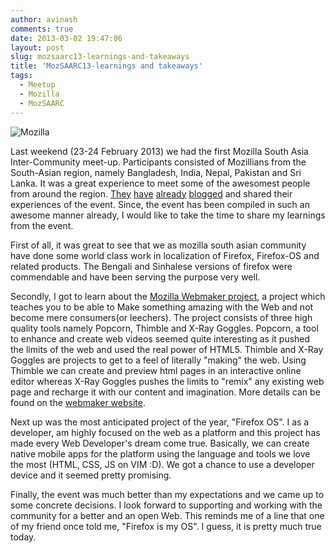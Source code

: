 ```yaml
---
author: avinash
comments: true
date: 2013-03-02 19:47:06
layout: post
slug: mozsaarc13-learnings-and-takeaways
title: 'MozSAARC13-learnings and takeaways'
tags:
  - Meetup
  - Mozilla
  - MozSAARC
---
```


![Mozilla](http://farm9.staticflickr.com/8234/8510710320_3b69beebde_z.jpg)

Last weekend (23-24 February 2013) we had the first Mozilla South Asia Inter-Community meet-up. Participants consisted of Mozillians from the South-Asian region, namely Bangladesh, India, Nepal, Pakistan and Sri Lanka. It was a great experience to meet some of the awesomest people from around the region. [They](http://priyankaivy.blogspot.in/2013/02/mozilla-south-asia-inter-community-meet.html) [have](http://www.kalpapathum.blogspot.com/2013/02/mozilla-south-asia-inter-community-meet.html) [already](http://mythrobin.com/mozillasa13/) [blogged](http://ashickur-noor.me/mozillasa1/) and shared their experiences of the event. Since, the event has been compiled in such an awesome manner already, I would like to take the time to share my learnings from the event.

First of all, it was great to see that we as mozilla south asian community have done some world class work in localization of Firefox, Firefox-OS and related products. The Bengali and Sinhalese versions of firefox were commendable and have been serving the purpose very well. 

Secondly, I got to learn about the [Mozilla Webmaker project](https://webmaker.org/), a project which teaches you to be able to Make something amazing with the Web and not become mere consumers(or leechers). The project consists of three high quality tools namely Popcorn, Thimble and X-Ray Goggles. Popcorn, a tool to enhance and create web videos seemed quite interesting as it pushed the limits of the web and used the real power of HTML5. Thimble and X-Ray Goggles are projects to get to a feel of literally "making" the web. Using Thimble we can create and preview html pages in an interactive online editor whereas X-Ray Goggles pushes the limits to "remix" any existing web page and recharge it with our content and imagination. More details can be found on the [webmaker website](https://webmaker.org/).

Next up was the most anticipated project of the year, "Firefox OS". I as a developer, am highly focused on the web as a platform and this project has made every Web Developer's dream come true. Basically, we can create native mobile apps for the platform using the language and tools we love the most (HTML, CSS, JS on VIM :D). We got a chance to use a developer device and it seemed pretty promising.

Finally, the event was much better than my expectations and we came up to some concrete decisions. I look forward to supporting and working with the community for a better and an open Web. This reminds me of a line that one of my friend once told me, "Firefox is my OS". I guess, it is pretty much true today.
